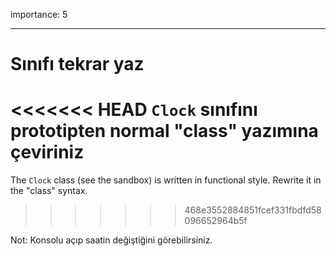 importance: 5

---

# Sınıfı tekrar yaz

<<<<<<< HEAD
`Clock` sınıfını prototipten normal "class" yazımına çeviriniz
=======
The `Clock` class (see the sandbox) is written in functional style. Rewrite it in the "class" syntax.
>>>>>>> 468e3552884851fcef331fbdfd58096652964b5f

Not: Konsolu açıp saatin değiştiğini görebilirsiniz.
